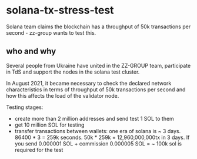 # solana-tx-stress-test
Solana team claims the blockchain has a throughput of 50k transactions per second - zz-group wants to test this.


## who and why
Several people from Ukraine have united in the ZZ-GROUP team, participate in TdS and support the nodes in the solana test cluster.

In August 2021, it became necessary to check the declared network characteristics in terms of throughput of 50k transactions per second and how this affects the load of the validator node.

Testing stages:
- create more than 2 million addresses and send test 1 SOL to them
- get 10 million SOL for testing
- transfer transactions between wallets: one era of solana is ~ 3 days. 86400 * 3 = 259k seconds. 50k * 259k = 12,960,000,000tx in 3 days. If you send 0.000001 SOL + commission 0.000005 SOL = ~ 100k sol is required for the test
